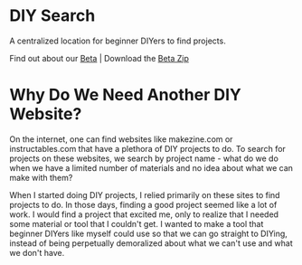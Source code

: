 # DIY Search

A centralized location for beginner DIYers to find projects.

Find out about our [Beta](./beta.md) | Download the [Beta Zip](./latest.zip) 

# Why Do We Need Another DIY Website?

On the internet, one can find websites like makezine.com or instructables.com that have a plethora of DIY projects to do. To search for projects on these websites, we search by project name - what do we do when we have a limited number of materials and no idea about what we can make with them?  

When I started doing DIY projects, I relied primarily on these sites to find projects to do. In those days, finding a good project seemed like a lot of work. I would find a project that excited me, only to realize that I needed some material or tool that I couldn't get. I wanted to make a tool that beginner DIYers like myself could use so that we can go straight to DIYing, instead of being perpetually demoralized about what we can't use and what we don't have.
